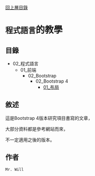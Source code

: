 [回上層目錄](../README.md)

# `程式語言`的教學

## **目錄**
+ 02_程式語言
    + 01_前端
        + 02_Bootstrap
            + 02_Bootstrap 4
                + [01_布局](01_布局/01_布局.md)

## **敘述**
這是Bootstrap 4版本研究項目書寫的文章，

大部分資料都是參考網站而來，

不一定適用之後的版本。

## **作者**
`Mr. Will`
